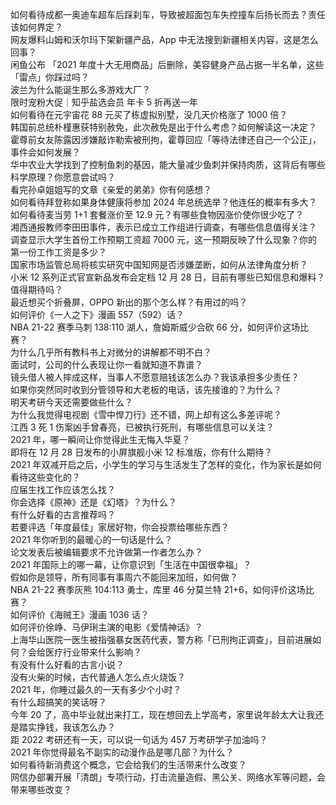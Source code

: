 如何看待成都一奥迪车超车后踩刹车，导致被超面包车失控撞车后扬长而去？责任该如何界定？  
网友爆料山姆和沃尔玛下架新疆产品，App 中无法搜到新疆相关内容，这是怎么回事？  
闲鱼公布 「2021 年度十大无用商品」后删除，美容健身产品占据一半名单，这些「雷点」你踩过吗？  
波兰为什么能诞生那么多游戏大厂？  
限时宠粉大促｜知乎盐选会员 年卡 5 折再送一年  
如何看待在元宇宙花 88 元买了栋虚拟别墅，没几天价格涨了 1000 倍？  
韩国前总统朴槿惠获特别赦免，此次赦免是出于什么考虑？如何解读这一决定？  
霍尊前女友陈露因涉嫌敲诈勒索被刑拘，霍尊回应「等待法律还自己一个公正」，事件会如何发展？  
华中农业大学找到了控制鱼刺的基因，能大量减少鱼刺并保持肉质，这背后有哪些科学原理？你愿意尝试吗？  
看完孙卓姐姐写的文章《亲爱的弟弟》你有何感想？  
如何看待拜登称如果身体健康将参加 2024 年总统选举？他连任的概率有多大？  
如何看待麦当劳 1+1 套餐涨价至 12.9 元？有哪些食物因涨价使你很少吃了？  
湘西通报教师李田田事件，表示已成立工作组进行调查，有哪些信息值得关注？  
调查显示大学生首份工作预期工资超 7000 元，这一预期反映了什么现象？你的第一份工作工资是多少？  
国家市场监管总局将核实研究中国知网是否涉嫌垄断，如何从法律角度分析？  
小米 12 系列正式官宣新品发布会定档 12 月 28 日，目前有哪些已知信息和爆料？值得期待吗？  
最近想买个折叠屏，OPPO 新出的那个怎么样？有用过的吗？  
如何评价《一人之下》漫画 557（592）话？  
NBA 21-22 赛季马刺 138:110 湖人，詹姆斯威少合砍 66 分，如何评价这场比赛？  
为什么几乎所有教科书上对微分的讲解都不明不白？  
面试时，公司的什么表现让你一看就知道不靠谱？  
镜头借人被人摔成这样，当事人不愿意赔钱该怎么办？我该承担多少责任？  
如果你突然同时收到分管领导和大老板的电话，该先接谁的？为什么？  
明天考研今天还需要做些什么？  
为什么我觉得电视剧《雪中悍刀行》还不错，网上却有这么多差评呢？  
江西 3 死 1 伤案凶手曾春亮，已被执行死刑，有哪些信息可以关注？  
2021 年，哪一瞬间让你觉得此生无悔入华夏？  
即将在 12 月 28 日发布的小屏旗舰小米 12 标准版，你有什么期待？  
2021 年双减开启之后，小学生的学习与生活发生了怎样的变化，作为家长是如何看待这些变化的？  
应届生找工作应该怎么找？  
你会选择《原神》还是《幻塔》？为什么？  
有什么好看的古言推荐吗？  
若要评选「年度最佳」家居好物，你会投票给哪些东西？  
2021 年你听到的最暖心的一句话是什么？  
论文发表后被编辑要求不允许做第一作者怎么办？  
2021 年国际上的哪一幕，让你意识到「生活在中国很幸福」？  
假如你是领导，所有同事有事周六不能回来加班，如何做？  
NBA 21-22 赛季灰熊 104:113 勇士，库里 46 分莫兰特 21+6，如何评价这场比赛？  
如何评价《海贼王》漫画 1036 话？  
如何评价徐峥、马伊琍主演的电影《爱情神话》？  
上海华山医院一医生被指强暴女医药代表，警方称「已刑拘正调查」，目前进展如何？会给医疗行业带来什么影响？  
有没有什么好看的古言小说？  
没有火柴的时候，古代普通人怎么点火烧饭？  
2021 年，你睡过最久的一天有多少个小时？  
有什么超搞笑的笑话呀？  
今年 20 了，高中毕业就出来打工，现在想回去上学高考，家里说年龄太大让我还是踏实挣钱，我该怎么办？  
距 2022 考研还有一天，可以说一句话为 457 万考研学子加油吗？  
2021 年你觉得最名不副实的动漫作品是哪几部？为什么？  
如何看待新消费这个概念，它会给我们的生活带来什么改变？  
网信办部署开展「清朗」专项行动，打击流量造假、黑公关、网络水军等问题，会带来哪些改变？  
